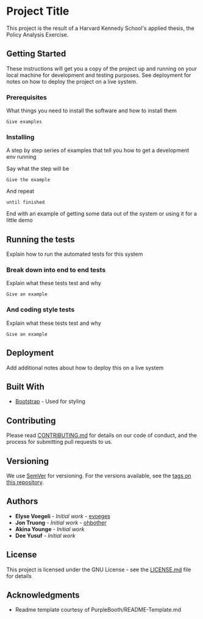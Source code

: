 # Project Title

This project is the result of a Harvard Kennedy School's applied thesis, the Policy Analysis Exercise.

## Getting Started

These instructions will get you a copy of the project up and running on your local machine for development and testing purposes. See deployment for notes on how to deploy the project on a live system.

### Prerequisites

What things you need to install the software and how to install them

```
Give examples
```

### Installing

A step by step series of examples that tell you how to get a development env running

Say what the step will be

```
Give the example
```

And repeat

```
until finished
```

End with an example of getting some data out of the system or using it for a little demo

## Running the tests

Explain how to run the automated tests for this system

### Break down into end to end tests

Explain what these tests test and why

```
Give an example
```

### And coding style tests

Explain what these tests test and why

```
Give an example
```

## Deployment

Add additional notes about how to deploy this on a live system

## Built With

* [Bootstrap](https://getbootstrap.com/) - Used for styling

## Contributing

Please read [CONTRIBUTING.md](https://gist.github.com/PurpleBooth/b24679402957c63ec426) for details on our code of conduct, and the process for submitting pull requests to us.

## Versioning

We use [SemVer](http://semver.org/) for versioning. For the versions available, see the [tags on this repository](https://github.com/your/project/tags).

## Authors

* **Elyse Voegeli** - *Initial work* - [evoeges](https://github.com/evoeges)
* **Jon Truong** - *Initial work* - [ohbother](https://github.com/ohbother)
* **Akina Younge** - *Initial work*
* **Dee Yusuf** - *Initial work*


## License

This project is licensed under the GNU License - see the [LICENSE.md](LICENSE.md) file for details

## Acknowledgments

* Readme template courtesy of PurpleBooth/README-Template.md
